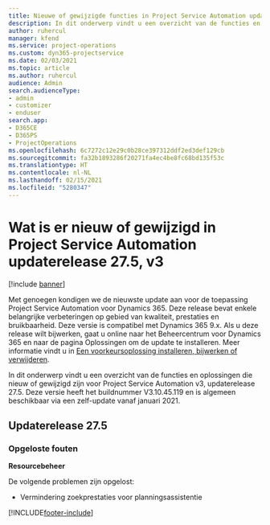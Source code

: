 ```yaml
---
title: Nieuwe of gewijzigde functies in Project Service Automation updaterelease 27.5 Hotfix, V3
description: In dit onderwerp vindt u een overzicht van de functies en oplossingen die beschikbaar zijn in Project Service Automation updaterelease 27.5 Hotfix, V3.
author: ruhercul
manager: kfend
ms.service: project-operations
ms.custom: dyn365-projectservice
ms.date: 02/03/2021
ms.topic: article
ms.author: ruhercul
audience: Admin
search.audienceType:
- admin
- customizer
- enduser
search.app:
- D365CE
- D365PS
- ProjectOperations
ms.openlocfilehash: 6c7272c12e29c0b28ce397312ddf2ed3def129cb
ms.sourcegitcommit: fa32b1893286f20271fa4ec4be8fc68bd135f53c
ms.translationtype: HT
ms.contentlocale: nl-NL
ms.lasthandoff: 02/15/2021
ms.locfileid: "5280347"
---
```

# <a name="whats-new-or-changed-in-project-service-automation-update-release-275-v3"></a>Wat is er nieuw of gewijzigd in Project Service Automation updaterelease 27.5, v3

[!include [banner](../includes/psa-now-project-operations.md)]

Met genoegen kondigen we de nieuwste update aan voor de toepassing Project Service Automation voor Dynamics 365. Deze release bevat enkele belangrijke verbeteringen op gebied van kwaliteit, prestaties en bruikbaarheid. Deze versie is compatibel met Dynamics 365 9.x. Als u deze release wilt bijwerken, gaat u online naar het Beheercentrum voor Dynamics 365 en naar de pagina Oplossingen om de update te installeren. Meer informatie vindt u in [Een voorkeursoplossing installeren, bijwerken of verwijderen](https://docs.microsoft.com/power-platform/admin/install-remove-preferred-solution).

In dit onderwerp vindt u een overzicht van de functies en oplossingen die nieuw of gewijzigd zijn voor Project Service Automation v3, updaterelease 27.5. Deze versie heeft het buildnummer V3.10.45.119 en is algemeen beschikbaar via een zelf-update vanaf januari 2021.

## <a name="update-release-275"></a>Updaterelease 27.5

### <a name="bug-fixes"></a>Opgeloste fouten


**Resourcebeheer**

De volgende problemen zijn opgelost:

- Vermindering zoekprestaties voor planningsassistentie


[!INCLUDE[footer-include](../includes/footer-banner.md)]